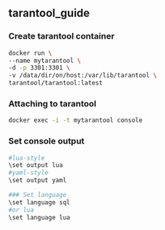 ## tarantool_guide

### Create  tarantool container
```bash
docker run \
--name mytarantool \
-d -p 3301:3301 \
-v /data/dir/on/host:/var/lib/tarantool \
tarantool/tarantool:latest
```
### Attaching to tarantool

```bash
docker exec -i -t mytarantool console
```
### Set console output
```bash
#lua-style
\set output lua
#yaml-style
\set output yaml 
```
```bash
### Set language
\set language sql
#or lua
\set language lua
```